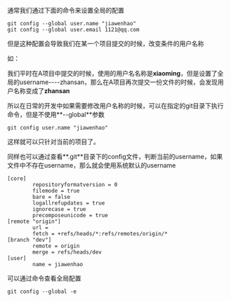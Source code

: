 通常我们通过下面的命令来设置全局的配置

```git
git config --global user.name "jiawenhao"
git config --global user.email 1121@qq.com
```

但是这种配置会导致我们在某一个项目提交的时候，改变条件的用户名称

如：

我们平时在A项目中提交的时候，使用的用户名名称是**xiaoming**，但是设置了全局的username----zhansan，那么在A项目再次提交一份文件的时候，会发现用户名称变成了**zhansan**

所以在日常的开发中如果需要修改用户名称的时候，可以在指定的git目录下执行命令，但是不使用**--global**参数

```
git config user.name "jiawenhao"
```

这样就可以只针对当前的项目了。

同样也可以通过查看**.git**目录下的config文件，判断当前的username，如果文件中不存在username，那么就会使用系统默认的username

```
[core]
        repositoryformatversion = 0
        filemode = true
        bare = false
        logallrefupdates = true
        ignorecase = true
        precomposeunicode = true
[remote "origin"]
        url = 
        fetch = +refs/heads/*:refs/remotes/origin/*
[branch "dev"]
        remote = origin
        merge = refs/heads/dev
[user]
        name = jiawenhao

```

可以通过命令查看全局配置

```
git config --global -e
```

